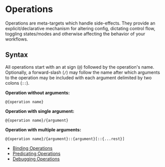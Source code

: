 # Operations

Operations are meta-targets which handle side-effects. They provide an explicit/declarative mechanism for altering config, dictating control flow, toggling states/modes and otherwise affecting the behavior of your workflows.

## Syntax

All operations start with an at sign (`@`) followed by the operation's name. Optionally, a forward-slash (`/`) may follow the name after which arguments to the operation may be included with each argument delimited by two colons (`::`).

**Operation without arguments:**

`@{operation name}`

**Operation with single argument:**

`@{operation name}/{argument}`

**Operation with multiple arguments:**

`@{operation name}/{argument}::{argument}[::{...rest}]`

* [Binding Operations](Binding_Operations.md)
* [Predicating Operations](Predicating_Operations.md)
* [Debugging Operations](Debugging_Operations.md)
